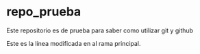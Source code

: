 # repo_prueba
Este repositorio es de prueba para saber como utilizar git y github

Este es la línea modificada en al rama principal.
